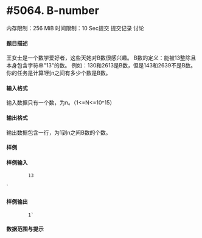 
# #5064. B-number
内存限制：256 MiB 时间限制：10 Sec提交 提交记录 讨论
#### 题目描述
王女士是一个数学爱好者，这些天她对B数很感兴趣。
B数的定义：能被13整除且本身包含字符串"13"的数。
例如：130和2613是B数，但是143和2639不是B数。
你的任务是计算1到n之间有多少个数是B数。

#### 输入格式
输入数据只有一个数，为n。（1<=N<=10^15）

#### 输出格式
输出数据包含一行，为1到n之间B数的个数。

#### 样例

#### 样例输入

			13	
`
#### 样例输出

			1`
#### 数据范围与提示


